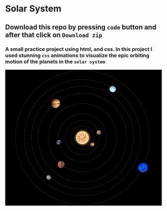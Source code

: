 # Solar System

## Download this repo by pressing `code` button and after that click on `Download zip` 

### A small practice project using html, and css. In this project I used stunning `css` animations to visualize the epic orbiting motion of the planets in the `solar system`

![Project Solar system Screenshot](./Solar%20system.png)
